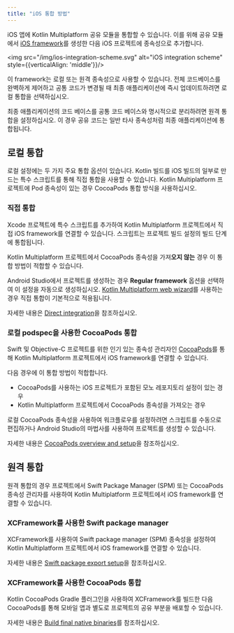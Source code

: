 ```yaml
---
title: "iOS 통합 방법"
---
```

iOS 앱에 Kotlin Multiplatform 공유 모듈을 통합할 수 있습니다. 이를 위해 공유 모듈에서 [iOS framework](https://developer.apple.com/library/archive/documentation/MacOSX/Conceptual/BPFrameworks/Concepts/WhatAreFrameworks.html)를 생성한 다음 iOS 프로젝트에 종속성으로 추가합니다.

<img src="/img/ios-integration-scheme.svg" alt="iOS integration scheme" style={{verticalAlign: 'middle'}}/>

이 framework는 로컬 또는 원격 종속성으로 사용할 수 있습니다. 전체 코드베이스를 완벽하게 제어하고 공통 코드가 변경될 때 최종 애플리케이션에 즉시 업데이트하려면 로컬 통합을 선택하십시오.

최종 애플리케이션의 코드 베이스를 공통 코드 베이스와 명시적으로 분리하려면 원격 통합을 설정하십시오. 이 경우 공유 코드는 일반 타사 종속성처럼 최종 애플리케이션에 통합됩니다.

## 로컬 통합

로컬 설정에는 두 가지 주요 통합 옵션이 있습니다. Kotlin 빌드를 iOS 빌드의 일부로 만드는 특수 스크립트를 통해 직접 통합을 사용할 수 있습니다. Kotlin Multiplatform 프로젝트에 Pod 종속성이 있는 경우 CocoaPods 통합 방식을 사용하십시오.

### 직접 통합

Xcode 프로젝트에 특수 스크립트를 추가하여 Kotlin Multiplatform 프로젝트에서 직접 iOS framework를 연결할 수 있습니다. 스크립트는 프로젝트 빌드 설정의 빌드 단계에 통합됩니다.

Kotlin Multiplatform 프로젝트에서 CocoaPods 종속성을 가져**오지 않는** 경우 이 통합 방법이 적합할 수 있습니다.

Android Studio에서 프로젝트를 생성하는 경우 **Regular framework** 옵션을 선택하여 이 설정을 자동으로 생성하십시오. [Kotlin Multiplatform web wizard](https://kmp.jetbrains.com/)를 사용하는 경우 직접 통합이 기본적으로 적용됩니다.

자세한 내용은 [Direct integration](multiplatform-direct-integration)을 참조하십시오.

### 로컬 podspec을 사용한 CocoaPods 통합

Swift 및 Objective-C 프로젝트를 위한 인기 있는 종속성 관리자인 [CocoaPods](https://cocoapods.org/)를 통해 Kotlin Multiplatform 프로젝트에서 iOS framework를 연결할 수 있습니다.

다음 경우에 이 통합 방법이 적합합니다.

* CocoaPods를 사용하는 iOS 프로젝트가 포함된 모노 레포지토리 설정이 있는 경우
* Kotlin Multiplatform 프로젝트에서 CocoaPods 종속성을 가져오는 경우

로컬 CocoaPods 종속성을 사용하여 워크플로우를 설정하려면 스크립트를 수동으로 편집하거나 Android Studio의 마법사를 사용하여 프로젝트를 생성할 수 있습니다.

자세한 내용은 [CocoaPods overview and setup](native-cocoapods)을 참조하십시오.

## 원격 통합

원격 통합의 경우 프로젝트에서 Swift Package Manager (SPM) 또는 CocoaPods 종속성 관리자를 사용하여 Kotlin Multiplatform 프로젝트에서 iOS framework를 연결할 수 있습니다.

### XCFramework를 사용한 Swift package manager

XCFramework를 사용하여 Swift package manager (SPM) 종속성을 설정하여 Kotlin Multiplatform 프로젝트에서 iOS framework를 연결할 수 있습니다.

자세한 내용은 [Swift package export setup](native-spm)을 참조하십시오.

### XCFramework를 사용한 CocoaPods 통합

Kotlin CocoaPods Gradle 플러그인을 사용하여 XCFramework를 빌드한 다음 CocoaPods를 통해 모바일 앱과 별도로 프로젝트의 공유 부분을 배포할 수 있습니다.

자세한 내용은 [Build final native binaries](multiplatform-build-native-binaries#build-frameworks)를 참조하십시오.